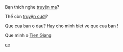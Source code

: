 ﻿Bạn thích nghe [truyện ma](https://www.youtube.com/watch?v=0dfWjEKXpZk)?

Thế còn [truyện cười](https://www.youtube.com/watch?v=3r_-ZLZCxQs)?

Que cua ban o dau? Hay cho minh biet ve que cua ban !
	
Que minh o [Tien Giang](tien-giang/tien-giang.md)
	
[cc](tien-giang/tien-giang.md)
